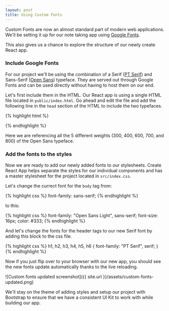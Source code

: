 ```yaml
---
layout: post
title: Using Custom Fonts
---
```


Custom Fonts are now an almost standard part of modern web applications. We'll be setting it up for our note taking app using [Google Fonts](https://fonts.google.com).

This also gives us a chance to explore the structure of our newly create React app.

### Include Google Fonts

For our project we'll be using the combination of a Serif ([PT Serif](https://fonts.google.com/specimen/PT+Serif)) and Sans-Serif ([Open Sans](https://fonts.google.com/specimen/Open+Sans)) typeface. They are served out through Google Fonts and can be used directly without having to host them on our end.

Let's first include them in the HTML. Our React app is using a single HTML file located in  `public/index.html`. Go ahead and edit the file and add the following line in the `head` section of the HTML to include the two typefaces.

{% highlight html %}
<link rel="stylesheet" type="text/css" href="https://fonts.googleapis.com/css?family=PT+Serif|Open+Sans:300,400,600,700,800">
{% endhighlight %}

Here we are referencing all the 5 different weights (300, 400, 600, 700, and 800) of the Open Sans typeface.

### Add the fonts to the styles

Now we are ready to add our newly added fonts to our stylesheets. Create React App helps separate the styles for our individual components and has a master stylesheet for the project located in `src/index.css`.

Let's change the currect font for the `body` tag from:

{% highlight css %}
font-family: sans-serif;
{% endhighlight %}

to this:

{% highlight css %}
font-family: "Open Sans Light", sans-serif;
font-size: 16px;
color: #333;
{% endhighlight %}

And let's change the fonts for the header tags to our new Serif font by adding this block to the css file.

{% highlight css %}
h1, h2, h3, h4, h5, h6 {
  font-family: "PT Serif", serif;
}
{% endhighlight %}

Now if you just flip over to your browser with our new app, you should see the new fonts update automatically thanks to the live reloading.

![Custom fonts updated screenshot]({{ site.url }}/assets/custom-fonts-updated.png)

We'll stay on the theme of adding styles and setup our project with Bootstrap to ensure that we have a consistent UI Kit to work with while building our app.

